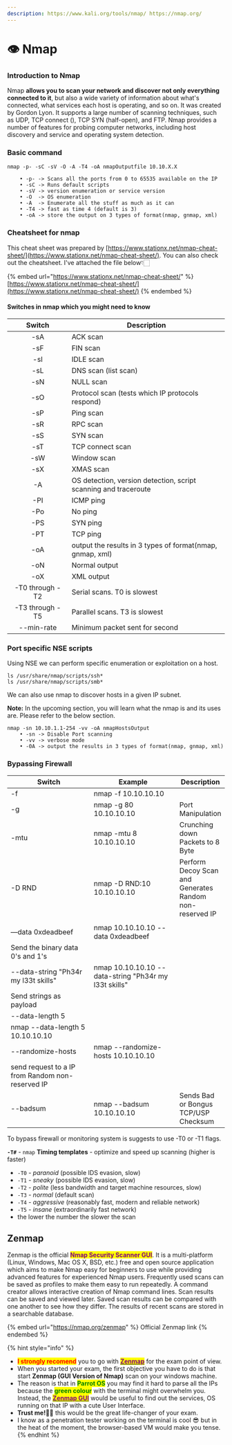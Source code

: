 ```yaml
---
description: https://www.kali.org/tools/nmap/ https://nmap.org/
---
```


# 👁 Nmap

### Introduction to Nmap

Nmap **allows you to scan your network and discover not only everything connected to it**, but also a wide variety of information about what's connected, what services each host is operating, and so on. It was created by Gordon Lyon. It supports a large number of scanning techniques, such as UDP, TCP connect (), TCP SYN (half-open), and FTP. Nmap provides a number of features for probing computer networks, including host discovery and service and operating system detection.

### Basic command

```
nmap -p- -sC -sV -O -A -T4 -oA nmapOutputfile 10.10.X.X

    • -p- -> Scans all the ports from 0 to 65535 available on the IP
    • -sC -> Runs default scripts
    • -sV -> version enumeration or service version
    • -O  -> OS enumeration
    • -A  -> Enumerate all the stuff as much as it can
    • -T4 -> fast as time 4 (default is 3)
    • -oA -> store the output on 3 types of format(nmap, gnmap, xml)
```

### Cheatsheet for nmap

This cheat sheet was prepared by [https://www.stationx.net/nmap-cheat-sheet/](https://www.stationx.net/nmap-cheat-sheet/). You can also check out the cheatsheet. I've attached the file below👇🏻

{% embed url="https://www.stationx.net/nmap-cheat-sheet/" %}
[https://www.stationx.net/nmap-cheat-sheet/](https://www.stationx.net/nmap-cheat-sheet/)
{% endembed %}

#### Switches in nmap which you might need to know

<table><thead><tr><th width="185.26939394008483" align="center">Switch</th><th width="568.4285714285713">Description</th></tr></thead><tbody><tr><td align="center">-sA</td><td>ACK scan</td></tr><tr><td align="center">-sF</td><td>FIN scan</td></tr><tr><td align="center">-sI</td><td>IDLE scan</td></tr><tr><td align="center">-sL</td><td>DNS scan (list scan)</td></tr><tr><td align="center">-sN</td><td>NULL scan</td></tr><tr><td align="center">-sO</td><td>Protocol scan (tests which IP protocols respond)</td></tr><tr><td align="center">-sP</td><td>Ping scan</td></tr><tr><td align="center">-sR</td><td>RPC scan</td></tr><tr><td align="center">-sS</td><td>SYN scan</td></tr><tr><td align="center">-sT</td><td>TCP connect scan</td></tr><tr><td align="center">-sW</td><td>Window scan</td></tr><tr><td align="center">-sX</td><td>XMAS scan</td></tr><tr><td align="center">-A</td><td>OS detection, version detection, script scanning and traceroute</td></tr><tr><td align="center">-PI</td><td>ICMP ping</td></tr><tr><td align="center">-Po</td><td>No ping</td></tr><tr><td align="center">-PS</td><td>SYN ping</td></tr><tr><td align="center">-PT</td><td>TCP ping</td></tr><tr><td align="center">-oA</td><td>output the results in 3 types of format(nmap, gnmap, xml)</td></tr><tr><td align="center">-oN</td><td>Normal output</td></tr><tr><td align="center">-oX</td><td>XML output</td></tr><tr><td align="center">-T0 through -T2</td><td>Serial scans. T0 is slowest</td></tr><tr><td align="center">-T3 through -T5</td><td>Parallel scans. T3 is slowest</td></tr><tr><td align="center">--min-rate</td><td>Minimum packet sent for second</td></tr></tbody></table>

### Port specific NSE scripts

Using NSE we can perform specific enumeration or exploitation on a host.

```
ls /usr/share/nmap/scripts/ssh*
ls /usr/share/nmap/scripts/smb*
```

We can also use nmap to discover hosts in a given IP subnet.

**Note:** In the upcoming section, you will learn what the nmap is and its uses are. Please refer to the below section.

```
nmap -sn 10.10.1.1-254 -vv -oA nmapHostsOutput
    • -sn -> Disable Port scanning
    • -vv -> verbose mode
    • -0A -> output the results in 3 types of format(nmap, gnmap, xml)
```

### Bypassing Firewall

<table><thead><tr><th width="232.33333333333331">Switch</th><th width="242.5840801265156">Example</th><th>Description</th></tr></thead><tbody><tr><td>-f</td><td>nmap -f 10.10.10.10</td><td></td></tr><tr><td>-g</td><td>nmap -g 80 10.10.10.10</td><td>Port Manipulation</td></tr><tr><td>-mtu</td><td>nmap -mtu 8 10.10.10.10</td><td>Crunching down Packets to 8 Byte</td></tr><tr><td>-D RND</td><td>nmap -D RND:10 10.10.10.10</td><td>Perform Decoy Scan and Generates Random non-reserved IP</td></tr><tr><td></td><td></td><td></td></tr><tr><td>—data 0xdeadbeef</td><td>nmap 10.10.10.10 --data 0xdeadbeef</td><td></td></tr><tr><td>Send the binary data 0's and 1's</td><td></td><td></td></tr><tr><td>--data-string "Ph34r my l33t skills"</td><td>nmap 10.10.10.10 --data-string "Ph34r my l33t skills"</td><td></td></tr><tr><td>Send strings as payload</td><td></td><td></td></tr><tr><td>--data-length 5</td><td></td><td></td></tr><tr><td>nmap --data-length 5 10.10.10.10</td><td></td><td></td></tr><tr><td>--randomize-hosts</td><td>nmap --randomize-hosts 10.10.10.10</td><td></td></tr><tr><td>send request to a IP from Random non-reserved IP</td><td></td><td></td></tr><tr><td>--badsum</td><td>nmap --badsum 10.10.10.10</td><td>Sends Bad or Bongus TCP/USP Checksum</td></tr></tbody></table>

To bypass firewall or monitoring system is suggests to use -T0 or -T1 flags.

**`-T#`** - `nmap` **Timing templates** - optimize and speed up scanning (higher is faster)

* `-T0` - _paranoid_ (possible IDS evasion, slow)
* `-T1` - _sneaky_ (possible IDS evasion, slow)
* `-T2` - _polite_ (less bandwidth and target machine resources, slow)
* `-T3` - _normal_ (default scan)
* `-T4` - _aggressive_ (reasonably fast, modern and reliable network)
* `-T5` - _insane_ (extraordinarily fast network)
* the lower the number the slower the scan

## Zenmap

Zenmap is the official <mark style="color:purple;">**Nmap Security Scanner GUI**</mark>. It is a multi-platform (Linux, Windows, Mac OS X, BSD, etc.) free and open source application which aims to make Nmap easy for beginners to use while providing advanced features for experienced Nmap users. Frequently used scans can be saved as profiles to make them easy to run repeatedly. A command creator allows interactive creation of Nmap command lines. Scan results can be saved and viewed later. Saved scan results can be compared with one another to see how they differ. The results of recent scans are stored in a searchable database.

{% embed url="https://nmap.org/zenmap" %}
Official Zenmap link
{% endembed %}

{% hint style="info" %}
* <mark style="color:red;">**I strongly recomend**</mark> you to go with [<mark style="color:purple;">**Zenmap**</mark>](nmap.md#zenmap) for the exam point of view.
* When you started your exam, the first objective you have to do is that start **Zenmap (GUI Version of Nmap)** scan on your windows machine.&#x20;
* The reason is that in <mark style="color:green;">**Parrot OS**</mark> you may find it hard to parse all the IPs because the <mark style="color:green;">**green colour**</mark> with the terminal might overwhelm you. Instead, the [<mark style="color:purple;">**Zenmap GUI**</mark>](nmap.md#zenmap) would be useful to find out the services, OS running on that IP with a cute User Interface.&#x20;
* **Trust me!💪🏻** this would be the great life-changer of your exam.&#x20;
* I know as a penetration tester working on the terminal is cool 😎 but in the heat of the moment, the browser-based VM would make you tense.
{% endhint %}
